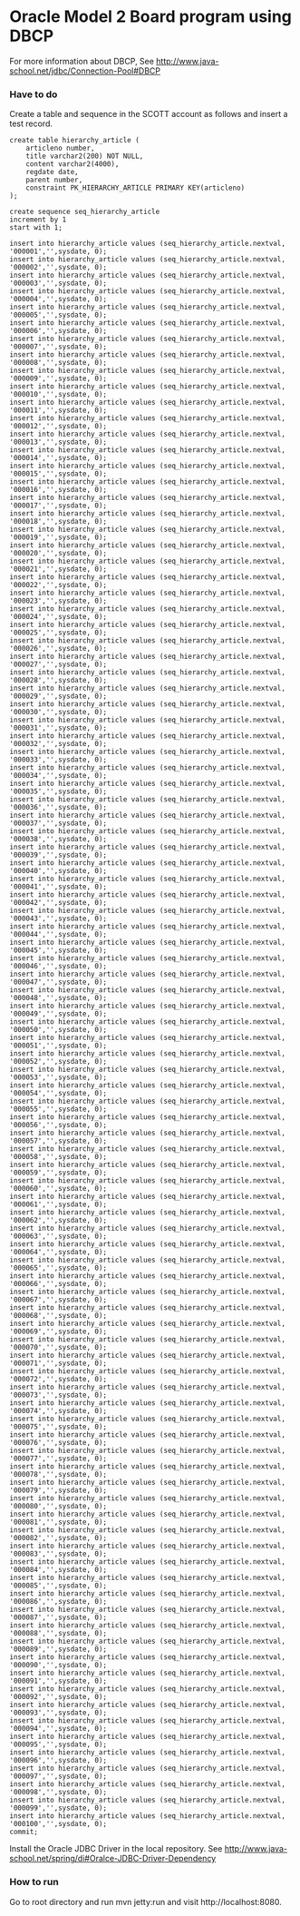 # Oracle Model 2 Board program using DBCP

For more information about DBCP, See http://www.java-school.net/jdbc/Connection-Pool#DBCP

### Have to do
Create a table and sequence in the SCOTT account as follows and insert a test record.

	create table hierarchy_article (
	    articleno number,
	    title varchar2(200) NOT NULL,
	    content varchar2(4000),
	    regdate date,
	    parent number,
	    constraint PK_HIERARCHY_ARTICLE PRIMARY KEY(articleno)
	);
	
	create sequence seq_hierarchy_article
	increment by 1
	start with 1;
	
	insert into hierarchy_article values (seq_hierarchy_article.nextval, '000001','',sysdate, 0);
	insert into hierarchy_article values (seq_hierarchy_article.nextval, '000002','',sysdate, 0);
	insert into hierarchy_article values (seq_hierarchy_article.nextval, '000003','',sysdate, 0);
	insert into hierarchy_article values (seq_hierarchy_article.nextval, '000004','',sysdate, 0);
	insert into hierarchy_article values (seq_hierarchy_article.nextval, '000005','',sysdate, 0);
	insert into hierarchy_article values (seq_hierarchy_article.nextval, '000006','',sysdate, 0);
	insert into hierarchy_article values (seq_hierarchy_article.nextval, '000007','',sysdate, 0);
	insert into hierarchy_article values (seq_hierarchy_article.nextval, '000008','',sysdate, 0);
	insert into hierarchy_article values (seq_hierarchy_article.nextval, '000009','',sysdate, 0);
	insert into hierarchy_article values (seq_hierarchy_article.nextval, '000010','',sysdate, 0);
	insert into hierarchy_article values (seq_hierarchy_article.nextval, '000011','',sysdate, 0);
	insert into hierarchy_article values (seq_hierarchy_article.nextval, '000012','',sysdate, 0);
	insert into hierarchy_article values (seq_hierarchy_article.nextval, '000013','',sysdate, 0);
	insert into hierarchy_article values (seq_hierarchy_article.nextval, '000014','',sysdate, 0);
	insert into hierarchy_article values (seq_hierarchy_article.nextval, '000015','',sysdate, 0);
	insert into hierarchy_article values (seq_hierarchy_article.nextval, '000016','',sysdate, 0);
	insert into hierarchy_article values (seq_hierarchy_article.nextval, '000017','',sysdate, 0);
	insert into hierarchy_article values (seq_hierarchy_article.nextval, '000018','',sysdate, 0);
	insert into hierarchy_article values (seq_hierarchy_article.nextval, '000019','',sysdate, 0);
	insert into hierarchy_article values (seq_hierarchy_article.nextval, '000020','',sysdate, 0);
	insert into hierarchy_article values (seq_hierarchy_article.nextval, '000021','',sysdate, 0);
	insert into hierarchy_article values (seq_hierarchy_article.nextval, '000022','',sysdate, 0);
	insert into hierarchy_article values (seq_hierarchy_article.nextval, '000023','',sysdate, 0);
	insert into hierarchy_article values (seq_hierarchy_article.nextval, '000024','',sysdate, 0);
	insert into hierarchy_article values (seq_hierarchy_article.nextval, '000025','',sysdate, 0);
	insert into hierarchy_article values (seq_hierarchy_article.nextval, '000026','',sysdate, 0);
	insert into hierarchy_article values (seq_hierarchy_article.nextval, '000027','',sysdate, 0);
	insert into hierarchy_article values (seq_hierarchy_article.nextval, '000028','',sysdate, 0);
	insert into hierarchy_article values (seq_hierarchy_article.nextval, '000029','',sysdate, 0);
	insert into hierarchy_article values (seq_hierarchy_article.nextval, '000030','',sysdate, 0);
	insert into hierarchy_article values (seq_hierarchy_article.nextval, '000031','',sysdate, 0);
	insert into hierarchy_article values (seq_hierarchy_article.nextval, '000032','',sysdate, 0);
	insert into hierarchy_article values (seq_hierarchy_article.nextval, '000033','',sysdate, 0);
	insert into hierarchy_article values (seq_hierarchy_article.nextval, '000034','',sysdate, 0);
	insert into hierarchy_article values (seq_hierarchy_article.nextval, '000035','',sysdate, 0);
	insert into hierarchy_article values (seq_hierarchy_article.nextval, '000036','',sysdate, 0);
	insert into hierarchy_article values (seq_hierarchy_article.nextval, '000037','',sysdate, 0);
	insert into hierarchy_article values (seq_hierarchy_article.nextval, '000038','',sysdate, 0);
	insert into hierarchy_article values (seq_hierarchy_article.nextval, '000039','',sysdate, 0);
	insert into hierarchy_article values (seq_hierarchy_article.nextval, '000040','',sysdate, 0);
	insert into hierarchy_article values (seq_hierarchy_article.nextval, '000041','',sysdate, 0);
	insert into hierarchy_article values (seq_hierarchy_article.nextval, '000042','',sysdate, 0);
	insert into hierarchy_article values (seq_hierarchy_article.nextval, '000043','',sysdate, 0);
	insert into hierarchy_article values (seq_hierarchy_article.nextval, '000044','',sysdate, 0);
	insert into hierarchy_article values (seq_hierarchy_article.nextval, '000045','',sysdate, 0);
	insert into hierarchy_article values (seq_hierarchy_article.nextval, '000046','',sysdate, 0);
	insert into hierarchy_article values (seq_hierarchy_article.nextval, '000047','',sysdate, 0);
	insert into hierarchy_article values (seq_hierarchy_article.nextval, '000048','',sysdate, 0);
	insert into hierarchy_article values (seq_hierarchy_article.nextval, '000049','',sysdate, 0);
	insert into hierarchy_article values (seq_hierarchy_article.nextval, '000050','',sysdate, 0);
	insert into hierarchy_article values (seq_hierarchy_article.nextval, '000051','',sysdate, 0);
	insert into hierarchy_article values (seq_hierarchy_article.nextval, '000052','',sysdate, 0);
	insert into hierarchy_article values (seq_hierarchy_article.nextval, '000053','',sysdate, 0);
	insert into hierarchy_article values (seq_hierarchy_article.nextval, '000054','',sysdate, 0);
	insert into hierarchy_article values (seq_hierarchy_article.nextval, '000055','',sysdate, 0);
	insert into hierarchy_article values (seq_hierarchy_article.nextval, '000056','',sysdate, 0);
	insert into hierarchy_article values (seq_hierarchy_article.nextval, '000057','',sysdate, 0);
	insert into hierarchy_article values (seq_hierarchy_article.nextval, '000058','',sysdate, 0);
	insert into hierarchy_article values (seq_hierarchy_article.nextval, '000059','',sysdate, 0);
	insert into hierarchy_article values (seq_hierarchy_article.nextval, '000060','',sysdate, 0);
	insert into hierarchy_article values (seq_hierarchy_article.nextval, '000061','',sysdate, 0);
	insert into hierarchy_article values (seq_hierarchy_article.nextval, '000062','',sysdate, 0);
	insert into hierarchy_article values (seq_hierarchy_article.nextval, '000063','',sysdate, 0);
	insert into hierarchy_article values (seq_hierarchy_article.nextval, '000064','',sysdate, 0);
	insert into hierarchy_article values (seq_hierarchy_article.nextval, '000065','',sysdate, 0);
	insert into hierarchy_article values (seq_hierarchy_article.nextval, '000066','',sysdate, 0);
	insert into hierarchy_article values (seq_hierarchy_article.nextval, '000067','',sysdate, 0);
	insert into hierarchy_article values (seq_hierarchy_article.nextval, '000068','',sysdate, 0);
	insert into hierarchy_article values (seq_hierarchy_article.nextval, '000069','',sysdate, 0);
	insert into hierarchy_article values (seq_hierarchy_article.nextval, '000070','',sysdate, 0);
	insert into hierarchy_article values (seq_hierarchy_article.nextval, '000071','',sysdate, 0);
	insert into hierarchy_article values (seq_hierarchy_article.nextval, '000072','',sysdate, 0);
	insert into hierarchy_article values (seq_hierarchy_article.nextval, '000073','',sysdate, 0);
	insert into hierarchy_article values (seq_hierarchy_article.nextval, '000074','',sysdate, 0);
	insert into hierarchy_article values (seq_hierarchy_article.nextval, '000075','',sysdate, 0);
	insert into hierarchy_article values (seq_hierarchy_article.nextval, '000076','',sysdate, 0);
	insert into hierarchy_article values (seq_hierarchy_article.nextval, '000077','',sysdate, 0);
	insert into hierarchy_article values (seq_hierarchy_article.nextval, '000078','',sysdate, 0);
	insert into hierarchy_article values (seq_hierarchy_article.nextval, '000079','',sysdate, 0);
	insert into hierarchy_article values (seq_hierarchy_article.nextval, '000080','',sysdate, 0);
	insert into hierarchy_article values (seq_hierarchy_article.nextval, '000081','',sysdate, 0);
	insert into hierarchy_article values (seq_hierarchy_article.nextval, '000082','',sysdate, 0);
	insert into hierarchy_article values (seq_hierarchy_article.nextval, '000083','',sysdate, 0);
	insert into hierarchy_article values (seq_hierarchy_article.nextval, '000084','',sysdate, 0);
	insert into hierarchy_article values (seq_hierarchy_article.nextval, '000085','',sysdate, 0);
	insert into hierarchy_article values (seq_hierarchy_article.nextval, '000086','',sysdate, 0);
	insert into hierarchy_article values (seq_hierarchy_article.nextval, '000087','',sysdate, 0);
	insert into hierarchy_article values (seq_hierarchy_article.nextval, '000088','',sysdate, 0);
	insert into hierarchy_article values (seq_hierarchy_article.nextval, '000089','',sysdate, 0);
	insert into hierarchy_article values (seq_hierarchy_article.nextval, '000090','',sysdate, 0);
	insert into hierarchy_article values (seq_hierarchy_article.nextval, '000091','',sysdate, 0);
	insert into hierarchy_article values (seq_hierarchy_article.nextval, '000092','',sysdate, 0);
	insert into hierarchy_article values (seq_hierarchy_article.nextval, '000093','',sysdate, 0);
	insert into hierarchy_article values (seq_hierarchy_article.nextval, '000094','',sysdate, 0);
	insert into hierarchy_article values (seq_hierarchy_article.nextval, '000095','',sysdate, 0);
	insert into hierarchy_article values (seq_hierarchy_article.nextval, '000096','',sysdate, 0);
	insert into hierarchy_article values (seq_hierarchy_article.nextval, '000097','',sysdate, 0);
	insert into hierarchy_article values (seq_hierarchy_article.nextval, '000098','',sysdate, 0);
	insert into hierarchy_article values (seq_hierarchy_article.nextval, '000099','',sysdate, 0);
	insert into hierarchy_article values (seq_hierarchy_article.nextval, '000100','',sysdate, 0);
	commit;


Install the Oracle JDBC Driver in the local repository.
See http://www.java-school.net/spring/di#Oralce-JDBC-Driver-Dependency


### How to run
Go to root directory and run mvn jetty:run and visit http://localhost:8080.